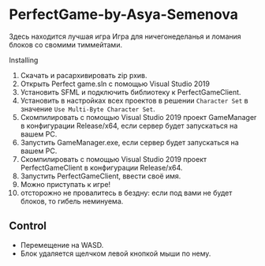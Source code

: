 # PerfectGame-by-Asya-Semenova
Здесь находится лучшая игра
Игра для ничегонеделанья и ломания блоков со свомими тиммейтами.

Installing
 1. Скачать и расархивировать zip рхив. 
 2. Открыть Perfect game.sln с помощью Visual Studio 2019
 3. Установить SFML и подключить библиотеку к PerfectGameClient.
 4. Установить в настройках всех проектов в решении `Character Set` в значение `Use Multi-Byte Character Set`.
 5. Скомпилировать с помощью Visual Studio 2019 проект GameManager в конфигурации Release/x64, если сервер будет запускаться на вашем PC.
 6. Запустить GameManager.exe, если сервер будет запускаться на вашем PC.
 7. Скомпилировать с помощью Visual Studio 2019 проект PerfectGameClient в конфигурации Release/x64.
 8. Запустить PerfectGameClient, ввести своё имя.
 9. Можно приступать к игре!
 10. отсторожно не провалитесь в бездну: если под вами не будет блоков, то гибель неминуема.

 ## Control
 - Перемещение на WASD.
 - Блок удаляется щелчком левой кнопкой мыши по нему.
